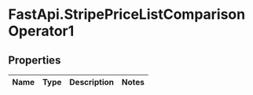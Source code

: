 # FastApi.StripePriceListComparisonOperator1

## Properties
Name | Type | Description | Notes
------------ | ------------- | ------------- | -------------
